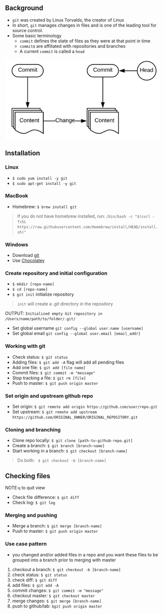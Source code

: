 ## Background 

* ``git`` was created by Linus Torvalds, the creator of Linux
* In short, ``git`` manages changes in files and is one of the leading tool for source control. 
* Some basic terminology 
  * ``commit`` defines the state of files as they were at that point in time
  * ``commit``s are affiliated with repositories and branches 
  * A current ``commit`` is called a ``head``

![commit pic](./image/commit.png)

## Installation 

### Linux 
 * ``$ sudo yum install -y git``
 * ``$ sudo apt-get install -y git``

### MacBook
* Homebrew: ``$ brew install git``
 > If you do not have homebrew installed, run:
 ``/bin/bash -c "$(curl -fsSL https://raw.githubusercontent.com/Homebrew/install/HEAD/install.sh)"``

 ### Windows 
 * Download [git](https://git-scm.com/download/win)
 * Use [Chocolatey](https://chocolatey.org/packages/git)

### Create repository and initial configuration 
* ``$ mkdir [repo-name]``
* ``$ cd [repo-name]``
* ``$ git init`` initialize repository 
 > ``init`` will create a .git directory in the repository

OUTPUT: ``Initialized empty Git repository in /Users/name/path/to/folder/.git/``

* Set global username ``git config --global user.name [username]``
* Set global email ``git config --global user.email [email_addr]``

### Working with git

* Check status: ``$ git status``
* Adding files: ``$ git add -A`` flag will add all pending files 
* Add one file: ``$ git add [file name]``
* Commit files: ``$ git commit -m "message"``
* Stop tracking a file: ``$ git rm [file]``
* Push to master: ``$ git push origin master``

### Set origin and upstream github repo
* Set origin: ``$ git remote add origin https://github.com/user/repo.git``
* Set upstream: ``$ git remote add upstream https://github.com/ORIGINAL_OWNER/ORIGINAL_REPOSITORY.git``

### Cloning and branching 
* Clone repo locally: ``$ git clone [path-to-github-repo.git]``
* Create a branch: ``$ git branch [branch-name]``
* Start working in a branch: ``$ git checkout [branch-name]``
 > Do both: `` $ git checkout -b [branch-name]``


## Checking files
NOTE:``q`` to quit view 
* Check file difference: ``$ git diff ``
* Check log: ``$ git log`` 

### Merging and pushing 
* Merge a branch: ``$ git merge [branch-name]``
* Push to master: ``$ git push origin master``

### Use case pattern 
* you changed and/or added files in a repo and you want these files to be grouped into a branch prior to merging with master 
1. checkout a branch: ``$ git checkout -b [branch-name]``
2. check status: ``$ git status``
3. check diff: ``$ git diff``
4. add files: ``$ git add -A``
5. commit changes: ``$ git commit -m "message"``
6. checkout master: ``$ git checkout master``
7. merge changes: ``$ git merge [branch-name]``
8. push to github/lab: ``$git push origin master``
